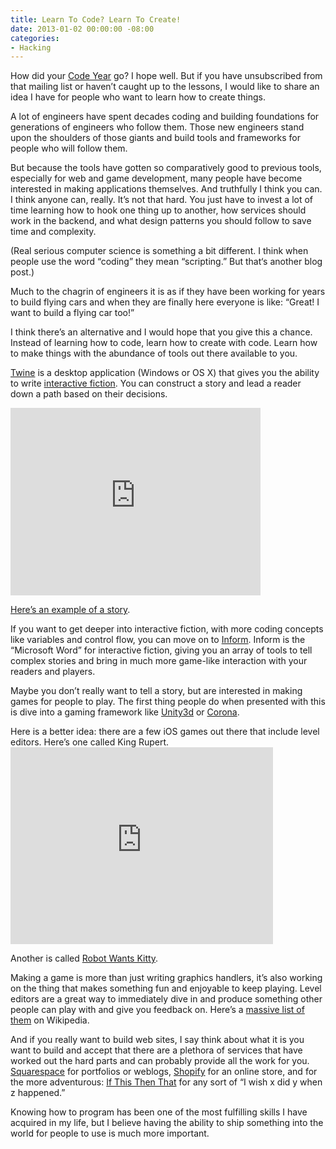 ```yaml
---
title: Learn To Code? Learn To Create!
date: 2013-01-02 00:00:00 -08:00
categories:
- Hacking
---
```


<p>How did your <a href="http://codeyear.com/">Code Year</a> go? I hope well. But if you have unsubscribed from that mailing list or haven’t caught up to the lessons, I would like to share an idea I have for people who want to learn how to create things.</p>

<p>A lot of engineers have spent decades coding and building foundations for generations of engineers who follow them. Those new engineers stand upon the shoulders of those giants and build tools and frameworks for people who will follow them.</p>

<p>But because the tools have gotten so comparatively good to previous tools, especially for web and game development, many people have become interested in making applications themselves. And truthfully I think you can. I think anyone can, really. It’s not that hard. You just have to invest a lot of time learning how to hook one thing up to another, how services should work in the backend, and what design patterns you should follow to save time and complexity.</p>

<p>(Real serious computer science is something a bit different. I think when people use the word “coding” they mean “scripting.” But that‘s another blog post.)</p>

<p>Much to the chagrin of engineers it is as if they have been working for years to build flying cars and when they are finally here everyone is like: “Great! I want to build a flying car too!” </p>

<p>I think there’s an alternative and I would hope that you give this a chance. Instead of learning how to code, learn how to create with code. Learn how to make things with the abundance of tools out there available to you.</p>

<p><a href="http://gimcrackd.com/etc/src/">Twine</a> is a desktop application (Windows or OS X) that gives you the ability to write <a href="http://en.wikipedia.org/wiki/Interactive_fiction">interactive fiction</a>. You can construct a story and lead a reader down a path based on their decisions.</p>

<p><iframe src="http://player.vimeo.com/video/5010370?title=0&amp;byline=0&amp;portrait=0" width="400" height="300" frameborder="0" webkitAllowFullScreen mozallowfullscreen allowFullScreen></iframe></p>

<p><a href="http://www.jonas-kyratzes.net/arcadia/arcadia.html">Here’s an example of a story</a>.</p>

<p>If you want to get deeper into interactive fiction, with more coding concepts like variables and control flow, you can move on to <a href="http://inform7.com/">Inform</a>. Inform is the “Microsoft Word” for interactive fiction, giving you an array of tools to tell complex stories and bring in much more game-like interaction with your readers and players.</p>

<p>Maybe you don’t really want to tell a story, but are interested in making games for people to play. The first thing people do when presented with this is dive into a gaming framework like <a href="http://unity3d.com/">Unity3d</a> or <a href="http://www.anscamobile.com/corona/">Corona</a>.</p>

<p>Here is a better idea: there are a few iOS games out there that include level editors. Here’s one called King Rupert.
<iframe width="420" height="315" src="http://www.youtube.com/embed/YBGbLitP86E" frameborder="0" allowfullscreen></iframe></p>

<p>Another is called <a href="http://itunes.apple.com/us/app/robot-wants-kitty/id423108053?mt=8">Robot Wants Kitty</a>. </p>

<p>Making a game is more than just writing graphics handlers, it’s also working on the thing that makes something fun and enjoyable to keep playing. Level editors are a great way to immediately dive in and produce something other people can play with and give you feedback on. Here’s a <a href="http://en.wikipedia.org/wiki/List_of_level_editors">massive list of them</a> on Wikipedia.</p>

<p>And if you really want to build web sites, I say think about what it is you want to build and accept that there are a plethora of services that have worked out the hard parts and can probably provide all the work for you. <a href="http://www.squarespace.com/">Squarespace</a> for portfolios or weblogs, <a href="http://www.shopify.com">Shopify</a> for an online store, and for the more adventurous: <a href="http://ifttt.com/">If This Then That</a> for any sort of “I wish x did y when z happened.”</p>

<p>Knowing how to program has been one of the most fulfilling skills I have acquired in my life, but I believe having the ability to ship something into the world for people to use is much more important.</p>
